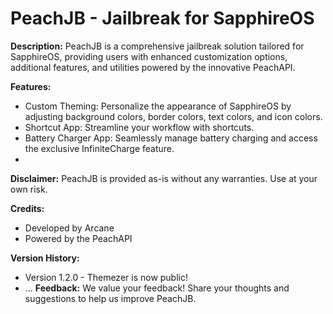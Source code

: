 # **PeachJB - Jailbreak for SapphireOS**

**Description:**
PeachJB is a comprehensive jailbreak solution tailored for SapphireOS, providing users with enhanced customization options, additional features, and utilities powered by the innovative PeachAPI.

**Features:**
- Custom Theming: Personalize the appearance of SapphireOS by adjusting background colors, border colors, text colors, and icon colors.
- Shortcut App: Streamline your workflow with shortcuts.
- Battery Charger App: Seamlessly manage battery charging and access the exclusive InfiniteCharge feature.
- 
**Disclaimer:**
PeachJB is provided as-is without any warranties. Use at your own risk.

**Credits:**
- Developed by Arcane
- Powered by the PeachAPI

**Version History:** 
- Version 1.2.0 - Themezer is now public!
- ...
**Feedback:**
We value your feedback! Share your thoughts and suggestions to help us improve PeachJB.
